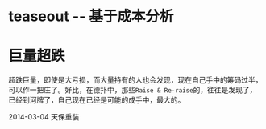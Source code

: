 # teaseout -- 基于成本分析

# 巨量超跌 

  超跌巨量，即使是大亏损，而大量持有的人也会发现，现在自己手中的筹码过半，
  可以作一把庄了。好比，在德扑中，那些`Raise & Re-raise`的，往往是发现了，
  已经到河牌了，自己现在已经是可能的成手中，最大的。

  2014-03-04 天保重装

